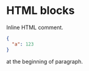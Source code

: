 # HTML blocks

Inline HTML <!-- ignore --> comment.

<!-- prettier-ignore -->
```json
{
  "a": 123
}
```

<!-- Comment --> at the beginning of paragraph.